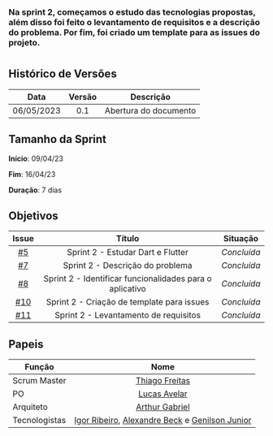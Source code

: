 ### Na sprint 2, começamos o estudo das tecnologias propostas, além disso foi feito o levantamento de requisitos e a descrição do problema. Por fim, foi criado um template para as issues do projeto.

#

## Histórico de Versões

|    Data    | Versão |       Descrição       |
| :--------: | :----: | :-------------------: |
| 06/05/2023 |  0.1   | Abertura do documento |

## Tamanho da Sprint

**Início**: 09/04/23

**Fim**: 16/04/23

**Duração**: 7 dias

## Objetivos

|                             Issue                              |                          Título                          |  Situação   |
| :------------------------------------------------------------: | :------------------------------------------------------: | :---------: |
|  [#5](https://github.com/fga-eps-mds/2023.1-GuiaUnB/issues/5)  |            Sprint 2 - Estudar Dart e Flutter             | _Concluída_ |
|  [#7](https://github.com/fga-eps-mds/2023.1-GuiaUnB/issues/5)  |             Sprint 2 - Descrição do problema             | _Concluída_ |
|  [#8](https://github.com/fga-eps-mds/2023.1-GuiaUnB/issues/8)  | Sprint 2 - Identificar funcionalidades para o aplicativo | _Concluída_ |
| [#10](https://github.com/fga-eps-mds/2023.1-GuiaUnB/issues/10) |        Sprint 2 - Criação de template para issues        | _Concluída_ |
| [#11](https://github.com/fga-eps-mds/2023.1-GuiaUnB/issues/11) |          Sprint 2 - Levantamento de requisitos           | _Concluída_ |

## Papeis

| Função        |                                                                           Nome                                                                            |
| ------------- | :-------------------------------------------------------------------------------------------------------------------------------------------------------: |
| Scrum Master  |                                                    [Thiago Freitas](https://github.com/thiagorfreitas)                                                    |
| PO            |                                                    [Lucas Avelar](https://github.com/LucasAvelar2711)                                                     |
| Arquiteto     |                                                    [Arthur Gabriel](https://github.com/ArthurGabrieel)                                                    |
| Tecnologistas | [Igor Ribeiro](https://github.com/igor-ribeir0), [Alexandre Beck](https://github.com/zzzBECK) e [Genilson Junior](https://github.com/GenilsonJunior99006) |
